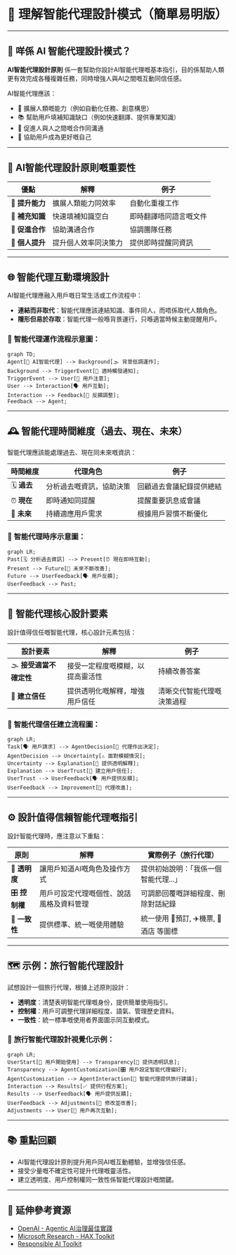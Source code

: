# 🧩 理解智能代理設計模式（簡單易明版）

---

## 📌 **咩係 AI 智能代理設計模式？**

**AI智能代理設計原則** 係一套幫助你設計AI智能代理嘅基本指引，目的係幫助人類更有效完成各種複雜任務，同時增強人與AI之間嘅互動同信任感。

AI智能代理應該：
- 🚀 擴展人類嘅能力（例如自動化任務、創意構思）
- 📚 幫助用戶填補知識缺口（例如快速翻譯、提供專業知識）
- 🤝 促進人與人之間嘅合作同溝通
- 🌟 協助用戶成為更好嘅自己

---

## 🎯 **AI智能代理設計原則嘅重要性**

| 優點 | 解釋 | 例子 |
|---------|-------------|---------|
| 🚀 **提升能力** | 擴展人類能力同效率 | 自動化重複工作 |
| 📖 **補充知識** | 快速填補知識空白 | 即時翻譯唔同語言嘅文件 |
| 🤝 **促進合作** | 協助溝通合作 | 協調團隊任務 |
| 🦸 **個人提升** | 提升個人效率同決策力 | 提供即時提醒同資訊 |

---

## 🌐 **智能代理互動環境設計**

AI智能代理應融入用戶嘅日常生活或工作流程中：

- **連結而非取代**：智能代理應該連結知識、事件同人，而唔係取代人類角色。
- **隱形但易於存取**：智能代理一般喺背景運行，只喺適當時候主動提醒用戶。

### 📌 **智能代理運作流程示意圖：**
```mermaid
graph TD;
Agent[🤖 AI智能代理] --> Background[🌫️ 背景低調運作];
Background --> TriggerEvent[📢 適時觸發通知];
TriggerEvent --> User[🧑 用戶注意];
User --> Interaction[🗣️ 用戶互動];
Interaction --> Feedback[🔄 反饋調整];
Feedback --> Agent;
```

---

## 🕰️ **智能代理時間維度（過去、現在、未來）**

智能代理應該能處理過去、現在同未來嘅資訊：

| 時間維度 | 代理角色 | 例子 |
|------|------------|---------|
| 🗓️ **過去** | 分析過去嘅資訊，協助決策 | 回顧過去會議紀錄提供總結 |
| ⏰ **現在** | 即時通知同提醒 | 提醒重要訊息或會議 |
| 🚀 **未來** | 持續適應用戶需求 | 根據用戶習慣不斷優化 |

### 📌 **智能代理時序示意圖：**
```mermaid
graph LR;
Past[🗓️ 分析過去資訊] --> Present[⏰ 現在即時互動];
Present --> Future[🚀 未來不斷改善];
Future --> UserFeedback[🗣️ 用戶反饋];
UserFeedback --> Past;
```

---

## 🔑 **智能代理核心設計要素**

設計值得信任嘅智能代理，核心設計元素包括：

| 設計要素 | 解釋 | 例子 |
|---------|-------------|---------|
| 🌫️ **接受適當不確定性** | 接受一定程度嘅模糊，以提高靈活性 | 持續改善答案 |
| 🤝 **建立信任** | 提供透明化嘅解釋，增強用戶信任 | 清晰交代智能代理嘅決策過程 |

### 📌 **智能代理信任建立流程圖：**
```mermaid
graph LR;
Task[🗣️ 用戶請求] --> AgentDecision[🤖 代理作出決定];
AgentDecision --> Uncertainty[⚠️ 面對模糊情況];
Uncertainty --> Explanation[📝 提供透明解釋];
Explanation --> UserTrust[🤝 建立用戶信任];
UserTrust --> UserFeedback[🗣️ 用戶提供反饋];
UserFeedback --> Improvement[🔄 代理改進];
```

---

## ⚙️ **設計值得信賴智能代理嘅指引**

設計智能代理時，應注意以下重點：

| 原則 | 解釋 | 實際例子（旅行代理） |
|---------------|-------------|----------------|
| 🧾 **透明度** | 讓用戶知道AI嘅角色及操作方式 | 提供初始說明：「我係一個智能代理...」 |
| 🎛️ **控制權** | 用戶可設定代理嘅個性、說話風格及資料管理 | 可調節回覆嘅詳細程度、刪除對話紀錄 |
| 🔄 **一致性** | 提供標準、統一嘅使用體驗 | 統一使用 📅預訂, ✈️機票, 🏨酒店 等圖標 |

---

## 🗺️ **示例：旅行智能代理設計**

試想設計一個旅行代理，根據上述原則設計：

- **透明度**：清楚表明智能代理嘅身份，提供簡單使用指引。
- **控制權**：用戶可調整代理詳細程度、語氣、管理歷史資料。
- **一致性**：統一標準嘅使用者界面圖示同互動模式。

### 📌 **旅行智能代理設計視覺化示例：**
```mermaid
graph LR;
UserStart[🙋 用戶開始使用] --> Transparency[🧾 提供透明訊息];
Transparency --> AgentCustomization[🎛️ 用戶設定智能代理偏好];
AgentCustomization --> AgentInteraction[🤖 智能代理提供旅行建議];
Interaction --> Results[✅ 提供行程方案];
Results --> UserFeedback[🗣️ 用戶提供反饋];
UserFeedback --> Adjustments[🔄 修改並改善];
Adjustments --> User[🧑 用戶再次互動];
```

---

## 📚 **重點回顧**

- AI智能代理設計原則提升用戶同AI嘅互動體驗，並增強信任感。
- 接受少量嘅不確定性可提升代理嘅靈活性。
- 建立透明度、用戶控制權同一致性係智能代理設計嘅關鍵。

---

## 🌟 **延伸參考資源**

- [OpenAI - Agentic AI治理最佳實踐](https://openai.com)
- [Microsoft Research - HAX Toolkit](https://microsoft.com)
- [Responsible AI Toolkit](https://responsibleaitoolbox.ai)
